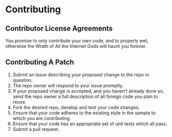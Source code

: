 # Contributing

## Contributor License Agreements

You promise to only contribute your own code, and to properly wet, otherwise the Wrath of All the Internet Gods will haunt you forever.

## Contributing A Patch

1. Submit an issue describing your proposed change to the repo in question.
1. The repo owner will respond to your issue promptly.
1. If your proposed change is accepted, and you haven't already done so, send the repo owner a full description of all foreign code you plan to reuse.
1. Fork the desired repo, develop and test your code changes.
1. Ensure that your code adheres to the existing style in the sample to which
   you are contributing.
1. Ensure that your code has an appropriate set of unit tests which all pass.
1. Submit a pull request.
